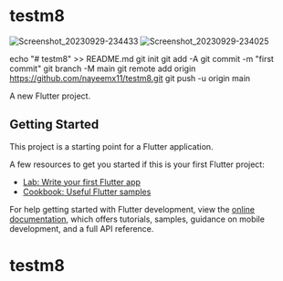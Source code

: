 # testm8

![Screenshot_20230929-234433](https://github.com/nayeemx11/testm8/assets/63298176/0f5a5d3c-5127-4af4-a3ea-fcd2ce02b240)
![Screenshot_20230929-234025](https://github.com/nayeemx11/testm8/assets/63298176/78bdd145-7573-4839-98bf-f2a63e9b04d3)



echo "# testm8" >> README.md
git init
git add -A
git commit -m "first commit"
git branch -M main
git remote add origin https://github.com/nayeemx11/testm8.git
git push -u origin main

A new Flutter project.

## Getting Started

This project is a starting point for a Flutter application.

A few resources to get you started if this is your first Flutter project:

- [Lab: Write your first Flutter app](https://docs.flutter.dev/get-started/codelab)
- [Cookbook: Useful Flutter samples](https://docs.flutter.dev/cookbook)

For help getting started with Flutter development, view the
[online documentation](https://docs.flutter.dev/), which offers tutorials,
samples, guidance on mobile development, and a full API reference.
# testm8
